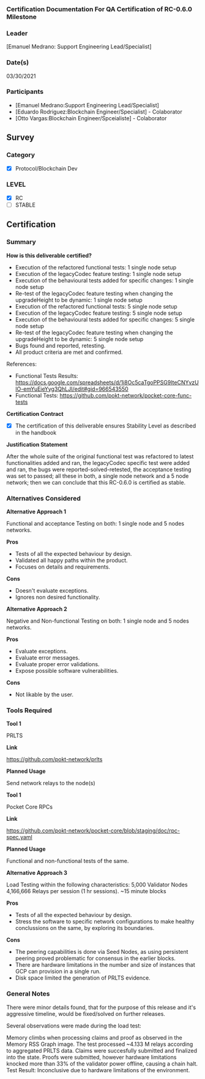 ### Certification Documentation For QA Certification of RC-0.6.0 Milestone
### Leader  
[Emanuel Medrano: Support Engineering Lead/Specialist]  
### Date(s)  
03/30/2021  
### Participants
- [Emanuel Medrano:Support Engineering Lead/Specialist]
- [Eduardo Rodriguez:Blockchain Engineer/Specialist] - Colaborator
- [Otto Vargas:Blockchain Engineer/Spceialiste] - Colaborator 
## Survey
### Category
- [X] Protocol/Blockchain Dev  

### LEVEL
- [X] RC
- [ ] STABLE

## Certification
### Summary
**How is this deliverable certified?**

- Execution of the refactored functional tests: 1 single node setup
- Execution of the legacyCodec feature testing: 1 single node setup
- Execution of the behavioural tests added for specific changes: 1 single node setup
- Re-test of the legacyCodec feature testing when changing the upgradeHeight to be dynamic: 1 single node setup
- Execution of the refactored functional tests: 5 single node setup
- Execution of the legacyCodec feature testing: 5 single node setup
- Execution of the behavioural tests added for specific changes: 5 single node setup
- Re-test of the legacyCodec feature testing when changing the upgradeHeight to be dynamic: 5 single node setup
- Bugs found and reported, retesting.
- All product criteria are met and confirmed.

References:
- Functional Tests Results: https://docs.google.com/spreadsheets/d/1i8Oc5caTgoPPSG9IteCNYvzUlO-emYuEieYyg3QhLJI/edit#gid=966543550
- Functional Tests: https://github.com/pokt-network/pocket-core-func-tests

**Certification Contract**

- [X] The certification of this deliverable ensures Stability Level as described in the handbook

**Justification Statement**

After the whole suite of the original functional test was refactored to latest functionalities added and ran, the legacyCodec specific test were added and ran, the bugs were reported-solved-retested, the acceptance testing was set to passed; all these in both, a single node network and a 5 node network; then we can conclude that this RC-0.6.0 is certified as stable.

### Alternatives Considered
**Alternative Approach 1**

Functional and acceptance Testing on both: 1 single node and 5 nodes networks.

**Pros**
- Tests of all the expected behaviour by design.
- Validated all happy paths within the product.
- Focuses on details and requirements.

**Cons**
- Doesn't evaluate exceptions.
- Ignores non desired functionality.

**Alternative Approach 2**

Negative and Non-functional Testing on both: 1 single node and 5 nodes networks.

**Pros**
- Evaluate exceptions.
- Evaluate error messages.
- Evaluate proper error validations.
- Expose possible software vulnerabilities.

**Cons**
- Not likable by the user.

### Tools Required
**Tool 1**

PRLTS

**Link**

https://github.com/pokt-network/prlts

**Planned Usage**

Send network relays to the node(s)

**Tool 1**

Pocket Core RPCs

**Link**

https://github.com/pokt-network/pocket-core/blob/staging/doc/rpc-spec.yaml

**Planned Usage**

Functional and non-functional tests of the same.

**Alternative Approach 3**

Load Testing within the following characteristics:
5,000 Validator Nodes
4,166,666 Relays per session (1 hr sessions).
~15 minute blocks

**Pros**
- Tests of all the expected behaviour by design.
- Stress the software to specific network configurations to make healthy conclussions on the same, by exploring its boundaries. 

**Cons**
- The peering capabilities is done via Seed Nodes, as using persistent peering proved problematic for consensus in the earlier blocks.
- There are hardware limitations in the number and size of instances that GCP can provision in a single run.
- Disk space limited the generation of PRLTS evidence.

### General Notes  
There were minor details found, that for the purpose of this release and it's aggressive timeline, would be fixed/solved on further releases.

Several observations were made during the load test:

Memory climbs when processing claims and proof as observed in the Memory RSS Graph image.
The test processed ~4.133 M relays according to aggregated PRLTS data.
Claims were succesfully submitted and finalized into the state.
Proofs were submitted, however hardware limitations knocked more than 33% of the validator power offline, causing a chain halt.
Test Result: Inconclusive due to hardware limitations of the environment.